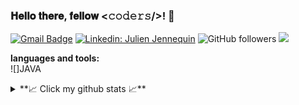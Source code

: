 ### 𝐇𝐞𝐥𝐥𝐨 𝐭𝐡𝐞𝐫𝐞, 𝐟𝐞𝐥𝐥𝐨𝐰 <𝚌𝚘𝚍𝚎𝚛𝚜/>! 👋
[![Gmail Badge](https://img.shields.io/badge/-julienjennequin59123@gmail.com-c14438?style=flat-square&logo=Gmail&logoColor=white&link=mailto:julienjennequin59123@gmail.com)](mailto:julienjennequin59123@gmail.com)
[![Linkedin: Julien Jennequin](https://img.shields.io/badge/-Julien_Jennequin-blue?style=flat-square&logo=Linkedin&logoColor=white&link=https://www.linkedin.com/in/julien-jennequin-3390871a1/)](https://www.linkedin.com/in/julien-jennequin-3390871a1/)
![GitHub followers](https://img.shields.io/github/followers/Alph420?label=Follow&style=social)
![](https://visitor-badge.glitch.me/badge?page_id=Alph420)

<!--
**Alph420/Alph420** is a ✨ _special_ ✨ repository because its `README.md` (this file) appears on your GitHub profile.

Here are some ideas to get you started:

- 🔭 I’m currently working on ...
- 🌱 I’m currently learning ...
- 👯 I’m looking to collaborate on ...
- 🤔 I’m looking for help with ...
- 💬 Ask me about ...
- 📫 How to reach me: ...
- 😄 Pronouns: ...
- ⚡ Fun fact: ...
-->


**languages and tools:**  
![]JAVA





<details>
<summary>**📈 Click my github stats 📈**</summary>
<p>
    <img alt = "GitHub Stats" src="https://github-readme-stats.vercel.app/api?username=Alph420&show_icons=true&hide=issues&icon_color=000000&hide_border=true&theme=radical">
    <br>
    <img alt = "Top Language" src="https://github-readme-stats.vercel.app/api/top-langs/?username=Alph420&hide=html,&hide_border=true&theme=radical"
</p>
</details>
